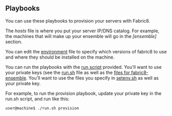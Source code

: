 ## Playbooks

You can use these playbooks to provision your servers with Fabric8.

The _hosts_ file is where you put your server IP/DNS catalog. For example, the machines that will make up your ensemble will go in the _[ensemble]_ section.

You can edit the [environment](setenv.sh) file to specify which versions of fabric8 to use and where they should be installed on the machine.

You can run the playbooks with the [run script](run.sh) provided. You'll want to use your private keys (see the [run.sh](run.sh) file as well as the [files for fabric8-ensemble](provision/roles/fabric8-ensemble/files/). You'll want to use the files you specify in [setenv.sh](setenv.sh) as well as your private key.

For example, to run the provision playbook, update your private key in the run.sh script, and run like this:

    user@machine$ ./run.sh provision
